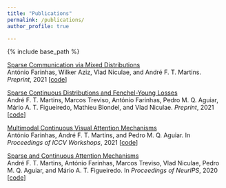 ```yaml
---
title: "Publications"
permalink: /publications/
author_profile: true

---
```


{% include base_path %}

[Sparse Communication via Mixed Distributions](https://arxiv.org/abs/2108.02658)  
António Farinhas, Wilker Aziz, Vlad Niculae, and André F. T. Martins.
*Preprint*, 2021 [[code](https://github.com/probabll/mixed-rv-vae)]

[Sparse Continuous Distributions and Fenchel-Young Losses](https://arxiv.org/abs/2108.01988)  
André F. T. Martins, Marcos Treviso, António Farinhas, Pedro M. Q. Aguiar, Mário A. T. Figueiredo, Mathieu Blondel, and Vlad Niculae.
*Preprint*, 2021 [[code](https://github.com/deep-spin/sparse_continuous_distributions)]

[Multimodal Continuous Visual Attention Mechanisms](https://arxiv.org/abs/2104.03046)  
António Farinhas, André F. T. Martins, and Pedro M. Q. Aguiar.
In *Proceedings of ICCV Workshops*, 2021 [[code](https://github.com/deep-spin/vqa-multimodal-continuous-attention)]

[Sparse and Continuous Attention Mechanisms](https://arxiv.org/abs/2006.07214)  
André F. T. Martins, António Farinhas, Marcos Treviso, Vlad Niculae, Pedro M. Q. Aguiar, and Mário A. T. Figueiredo.
In *Proceedings of NeurIPS*, 2020 [[code](https://github.com/deep-spin/mcan-vqa-continuous-attention)]
